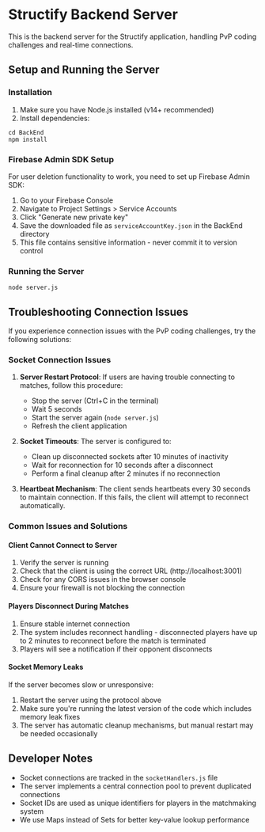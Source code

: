 # Structify Backend Server

This is the backend server for the Structify application, handling PvP coding challenges and real-time connections.

## Setup and Running the Server

### Installation

1. Make sure you have Node.js installed (v14+ recommended)
2. Install dependencies:
```
cd BackEnd
npm install
```

### Firebase Admin SDK Setup

For user deletion functionality to work, you need to set up Firebase Admin SDK:

1. Go to your Firebase Console
2. Navigate to Project Settings > Service Accounts
3. Click "Generate new private key"
4. Save the downloaded file as `serviceAccountKey.json` in the BackEnd directory
5. This file contains sensitive information - never commit it to version control

### Running the Server

```
node server.js
```

## Troubleshooting Connection Issues

If you experience connection issues with the PvP coding challenges, try the following solutions:

### Socket Connection Issues

1. **Server Restart Protocol**: If users are having trouble connecting to matches, follow this procedure:
   - Stop the server (Ctrl+C in the terminal)
   - Wait 5 seconds
   - Start the server again (`node server.js`)
   - Refresh the client application

2. **Socket Timeouts**: The server is configured to:
   - Clean up disconnected sockets after 10 minutes of inactivity
   - Wait for reconnection for 10 seconds after a disconnect
   - Perform a final cleanup after 2 minutes if no reconnection

3. **Heartbeat Mechanism**: The client sends heartbeats every 30 seconds to maintain connection. If this fails, the client will attempt to reconnect automatically.

### Common Issues and Solutions

#### Client Cannot Connect to Server

1. Verify the server is running
2. Check that the client is using the correct URL (http://localhost:3001)
3. Check for any CORS issues in the browser console
4. Ensure your firewall is not blocking the connection

#### Players Disconnect During Matches

1. Ensure stable internet connection
2. The system includes reconnect handling - disconnected players have up to 2 minutes to reconnect before the match is terminated
3. Players will see a notification if their opponent disconnects

#### Socket Memory Leaks

If the server becomes slow or unresponsive:

1. Restart the server using the protocol above
2. Make sure you're running the latest version of the code which includes memory leak fixes
3. The server has automatic cleanup mechanisms, but manual restart may be needed occasionally

## Developer Notes

- Socket connections are tracked in the `socketHandlers.js` file
- The server implements a central connection pool to prevent duplicated connections
- Socket IDs are used as unique identifiers for players in the matchmaking system
- We use Maps instead of Sets for better key-value lookup performance
